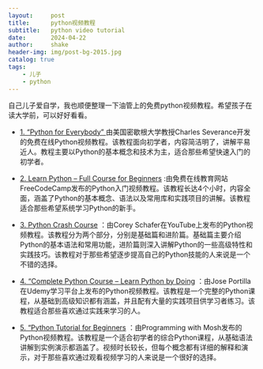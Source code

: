 ```yaml
---
layout:     post
title:      python视频教程
subtitle:   python video tutorial
date:       2024-04-22
author:     shake
header-img: img/post-bg-2015.jpg
catalog: true
tags:
    - 儿子
	- python
---
```


自己儿子爱自学，我也顺便整理一下油管上的免费python视频教程。希望孩子在读大学前，可以好好看看。

* [1. “Python for Everybody” ](https://www.py4e.com/) 由美国密歇根大学教授Charles Severance开发的免费在线Python视频教程。该教程面向初学者，内容简洁明了，讲解平易近人。教程主要以Python的基本概念和技术为主，适合那些希望快速入门的初学者。

* [2. Learn Python – Full Course for Beginners](https://www.youtube.com/watch?v=rfscVS0vtbw) :由免费在线教育网站FreeCodeCamp发布的Python入门视频教程。该教程长达4个小时，内容全面，涵盖了Python的基本概念、语法以及常用库和实践项目的讲解。该教程适合那些希望系统学习Python的新手。

* [3. Python Crash Course](https://www.youtube.com/watch?v=_OtUca6fRv4) ：由Corey Schafer在YouTube上发布的Python视频教程。该教程分为两个部分，分别是基础篇和进阶篇。基础篇主要介绍Python的基本语法和常用功能，进阶篇则深入讲解Python的一些高级特性和实践技巧。该教程对于那些希望逐步提高自己的Python技能的人来说是一个不错的选择。

* [4. “Complete Python Course – Learn Python by Doing](https://www.udemy.com/course/complete-python-bootcamp/) ：由Jose Portilla在Udemy学习平台上发布的Python视频教程。该教程是一个完整的Python课程，从基础到高级知识都有涵盖，并且配有大量的实践项目供学习者练习。该教程适合那些喜欢通过实践来学习的人。

* [5. “Python Tutorial for Beginners](https://www.youtube.com/watch?v=4F2m91eKmts) ：由Programming with Mosh发布的Python视频教程。该教程是一个适合初学者的综合Python课程，从基础语法讲解到实例演示都涵盖了。视频时长较长，但每个概念都有详细的解释和演示，对于那些喜欢通过观看视频学习的人来说是一个很好的选择。

